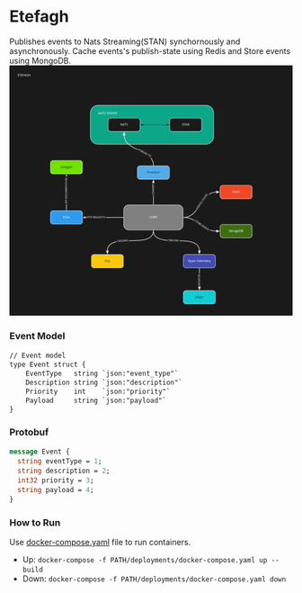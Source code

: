 # Etefagh
Publishes events to Nats Streaming(STAN) synchornously and asynchronously. Cache events's publish-state using Redis and Store events using MongoDB.
![Structure](https://github.com/mehditeymorian/Etefagh/blob/master/assets/ETEFAGH.jpg)

### Event Model
```golang
// Event model
type Event struct {
	EventType   string `json:"event_type"`
	Description string `json:"description"`
	Priority    int    `json:"priority"`
	Payload     string `json:"payload"`
}
```

### Protobuf
```protobuf
message Event {
  string eventType = 1;
  string description = 2;
  int32 priority = 3;
  string payload = 4;
}
```

### How to Run
Use [docker-compose.yaml](https://github.com/mehditeymorian/Etefagh/blob/master/deployments/docker-compose.yaml) file to run containers.

- Up: `docker-compose -f PATH/deployments/docker-compose.yaml up --build`
- Down: `docker-compose -f PATH/deployments/docker-compose.yaml down`

